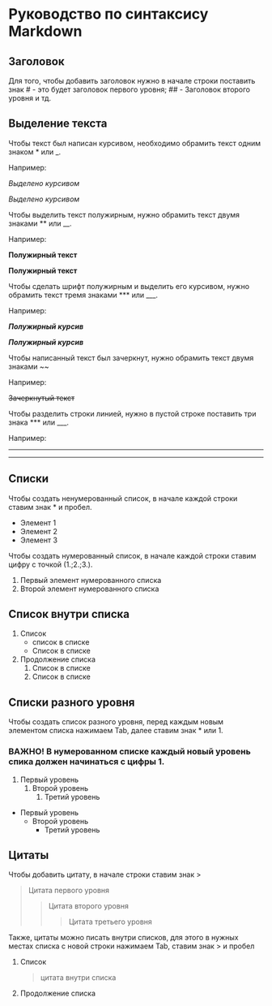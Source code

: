 # Руководство по синтаксису Markdown

## Заголовок

Для того, чтобы добавить заголовок нужно в начале строки поставить знак # - это будет заголовок первого уровня; ## - Заголовок второго уровня и тд.


## Выделение текста

Чтобы текст был написан курсивом, необходимо обрамить текст одним знаком * или _.

Например:

*Выделено курсивом*

_Выделено курсивом_

Чтобы выделить текст полужирным, нужно обрамить текст двумя знаками ** или __.

Например:

**Полужирный текст**

__Полужирный текст__

Чтобы сделать шрифт полужирным и выделить его курсивом, нужно обрамить текст тремя знаками *** или ___.

Например:

***Полужирный курсив***

___Полужирный курсив___

Чтобы написанный текст был зачеркнут, нужно обрамить текст двумя знаками ~~

Например:

~~Зачеркнутый текст~~

Чтобы разделить строки линией, нужно в пустой строке поставить три знака *** или ___.

Например:

___

***

## Списки

Чтобы создать ненумерованный список, в начале каждой строки ставим знак * и пробел.

* Элемент 1
* Элемент 2
* Элемент 3

Чтобы создать нумерованный список, в начале каждой строки ставим цифру с точкой (1.;2.;3.).

1. Первый элемент нумерованного списка
2. Второй элемент нумерованного списка

## Список внутри списка

1. Список
    * список в списке
    * Список в списке
2. Продолжение списка
    1. Список в списке
    2. Список в списке

## Списки разного уровня

Чтобы создать список разного уровня, перед каждым новым элементом списка нажимаем Tab, далее ставим знак * или 1. 

### **ВАЖНО! В нумерованном списке каждый новый уровень спика должен начинаться с цифры 1.**

1. Первый уровень
    1. Второй уровень
        1. Третий уровень

* Первый уровень
    * Второй уровень
        * Третий уровень

## Цитаты

Чтобы добавить цитату, в начале строки ставим знак >

> Цитата первого уровня
>> Цитата второго уровня
>>> Цитата третьего уровня

Также, цитаты можно писать внутри списков, для этого в нужных местах списка с новой строки нажимаем Tab, ставим знак > и пробел

1. Список 
    > цитата внутри списка
2. Продолжение списка